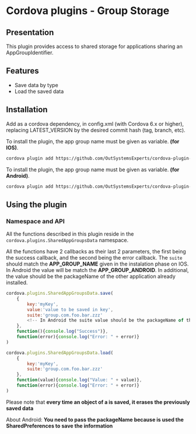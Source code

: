 # Cordova plugins - Group Storage
## Presentation

This plugin provides access to shared storage for applications sharing an AppGroupIdentifier.

## Features
- Save data by type
- Load the saved data

## Installation

Add as a cordova dependency, in config.xml (with Cordova 6.x or higher), replacing LATEST_VERSION by the desired commit hash (tag, branch, etc).

To install the plugin, the app group name must be given as variable. **(for IOS)**.

```bash
cordova plugin add https://github.com/OutSystemsExperts/cordova-plugin-appgroups-data.git#LATEST_VERSION --variable APP_GROUP_NAME=group.com.foo.bar.zzz
```

To install the plugin, the app group name must be given as variable. **(for Android)**.

```bash
cordova plugin add https://github.com/OutSystemsExperts/cordova-plugin-appgroups-data.git#LATEST_VERSION --variable APP_GROUP_ANDROID=group.com.foo.bar.zzz
```
## Using the plugin ##

### Namespace and API

All the functions described in this plugin reside in the `cordova.plugins.SharedAppGroupsData` namespace.

All the functions have 2 callbacks as their last 2 parameters, the first
being the success callback, and the second being the error callback.
The `suite` should match the **APP_GROUP_NAME** given in the instalation phase on IOS. In Android the value will be match the **APP_GROUP_ANDROID**. In additional, the value should be the packageName of the other application already installed.

```javascript
cordova.plugins.SharedAppGroupsData.save(
    { 
        key:'myKey',
        value:'value to be saved in key',
        suite:'group.com.foo.bar.zzz'
        <!-- In Android the suite value should be the packageName of the other application -->
    },
    function(){console.log("Success")},
    function(error){console.log("Error: " + error)}
)
```

```javascript
cordova.plugins.SharedAppGroupsData.load(
    { 
        key:'myKey',
        suite:'group.com.foo.bar.zzz'
    },
    function(value){console.log("Value: " + value)},
    function(error){console.log("Error: " + error)}
)
```

Please note that **every time an object of a is saved, it erases the previously saved data**

About Android: **You need to pass the packageName because is used the SharedPreferences to save the information**

